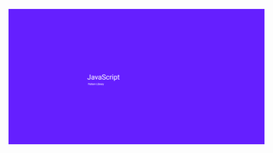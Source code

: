 ![screenshot](https://github.com/Jon-Dickinson/javascript-pattern-library/blob/master/assets/images/screenshot.png)
